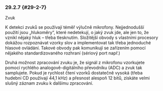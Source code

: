 ### 29.2.7 {#29-2-7}

Zvuk

K detekci zvuků se používají téměř výlučně mikrofony. Nejjednodušší použití jsou „hlukoměry“, které nedetekují, o jaký zvuk jde, ale jen to, že vznikl nějaký hluk – třeba tlesknutím. Složitější obvody s vlastními procesory dokážou rozpoznávat vzorky slov a implementovat tak třeba jednoduché hlasové ovládání. Takové obvody pak komunikují se zařízením pomocí nějakého standardizovaného rozhraní (sériový port např.)

Druhá možnost zpracování zvuku je, že signál z mikrofonu vzorkujete pomocí rychlého analogově-digitálního převodníku (ADC) a zvuk tak samplujete. Pokud je rychlost čtení vzorků dostatečně vysoká (třeba hudební CD používají 44,1 kHz) a přesnost alespoň 12 bitů, získáte velmi slušný záznam zvuku k dalšímu zpracování.